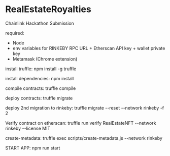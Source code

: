 # RealEstateRoyalties
Chainlink Hackathon Submission

required:
- Node
- env variables for RINKEBY RPC URL + Etherscan API key + wallet private key
- Metamask (Chrome extension)

install truffle:
npm install -g truffle

install dependencies:
npm install

compile contracts:
truffle compile

deploy contracts:
truffle migrate

deploy 2nd migration to rinkeby:
truffle migrate --reset --network rinkeby -f 2

Verify contract on etherscan:
truffle run verify RealEstateNFT --network rinkeby --license MIT

create-metadata:
truffle exec scripts/create-metadata.js --network rinkeby

START APP:
npm run start
